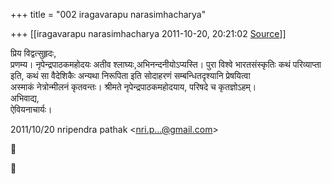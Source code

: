 +++
title = "002 iragavarapu narasimhacharya"

+++
[[iragavarapu narasimhacharya	2011-10-20, 20:21:02 [Source](https://groups.google.com/g/bvparishat/c/6BCnwPJEcHk)]]



प्रिय विद्वत्सुहृदः,  
प्रणम्य। नृपेन्द्रपाठकमहोदयः अतीव श्लाघ्यः,अभिनन्दनीयोऽप्यस्ति। पुरा विश्वे भारतसंस्कृतिः कथं परिव्याप्ता इति, कथं सा वैदेशिकैः अन्यथा निरूपिता इति सोदाहरणं सम्बन्धितदृश्यानि प्रेषयित्वा  
अस्माकं नेत्रोन्मीलनं कृतवन्तः। श्रीमते नृपेन्द्रपाठकमहोदयाय, परिषदे च कृतज्ञोऽहम्।  
अभिवाद्य,  
ऐवियनाचार्यः।  
  

2011/10/20 nripendra pathak \<[nri.p...@gmail.com]()\>  





